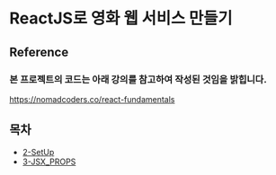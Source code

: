 # ReactJS로 영화 웹 서비스 만들기

## Reference

### 본 프로젝트의 코드는 아래 강의를 참고하여 작성된 것임을 밝힙니다.

https://nomadcoders.co/react-fundamentals

## 목차

- [2-SetUp](lecture_note/2-SetUp.md)
- [3-JSX_PROPS](lecture_note/3-JSX_PROPS.md)

